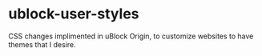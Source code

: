 # ublock-user-styles
CSS changes implimented in uBlock Origin, to customize websites to have themes that I desire.
